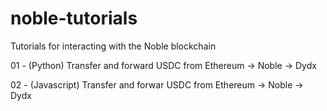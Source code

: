 # noble-tutorials
Tutorials for interacting with the Noble blockchain

01 - (Python) Transfer and forward USDC from Ethereum -> Noble -> Dydx

02 - (Javascript) Transfer and forwar USDC from Ethereum -> Noble -> Dydx